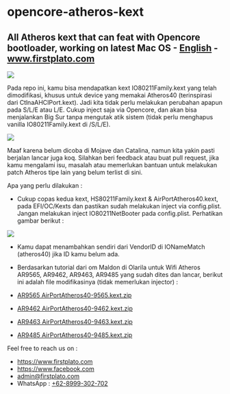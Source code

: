 # opencore-atheros-kext

## All Atheros kext that can feat with Opencore bootloader, working on latest Mac OS - [English](https://github.com/daniasefine/opencore-atheros-kext/blob/main/README_en.md) - www.firstplato.com

![](https://raw.githubusercontent.com/daniasefine/opencore-atheros-kext/main/img/2.png)

Pada repo ini, kamu bisa mendapatkan kext IO80211Family.kext yang telah dimodifikasi, khusus untuk device yang memakai Atheros40 (terinspirasi dari CtlnaAHCIPort.kext). Jadi kita tidak perlu melakukan perubahan apapun pada S/L/E atau L/E. Cukup inject saja via Opencore, dan akan bisa menjalankan Big Sur tanpa mengutak atik sistem (tidak perlu menghapus vanilla IO80211Family.kext di /S/L/E).

![](https://raw.githubusercontent.com/daniasefine/opencore-atheros-kext/main/img/0.png)

Maaf karena belum dicoba di Mojave dan Catalina, namun kita yakin pasti berjalan lancar juga koq. Silahkan beri feedback atau buat pull request, jika kamu mengalami isu, masalah atau memerlukan bantuan untuk melakukan patch Atheros tipe lain yang belum terlist di sini.

Apa yang perlu dilakukan :
- Cukup copas kedua kext, HS80211Family.kext & AirPortAtheros40.kext, pada EFI/OC/Kexts dan pastikan sudah melakukan inject via config.plist. Jangan melakukan inject IO80211NetBooter pada config.plist. Perhatikan gambar berikut : 

![](https://raw.githubusercontent.com/daniasefine/opencore-atheros-kext/main/img/1.png)

- Kamu dapat menambahkan sendiri dari VendorID di IONameMatch (atheros40) jika ID kamu belum ada.
- Berdasarkan tutorial dari om Maldon di Olarila untuk Wifi Atheros AR9565, AR9462, AR9463, AR9485 yang sudah dites dan lancar, berikut ini adalah file modifikasinya (tidak memerlukan injector) :

- [AR9565 AirPortAtheros40-9565.kext.zip](https://github.com/ipang-dwi/opencore-atheros-kext/raw/main/kext/AirPortAtheros40-9565.kext.zip)
- [AR9462 AirPortAtheros40-9462.kext.zip](https://github.com/ipang-dwi/opencore-atheros-kext/raw/main/kext/AirPortAtheros40-9462.kext.zip)
- [AR9463 AirPortAtheros40-9463.kext.zip](https://github.com/ipang-dwi/opencore-atheros-kext/raw/main/kext/AirPortAtheros40-9463.kext.zip)
- [AR9485 AirPortAtheros40-9485.kext.zip](https://github.com/ipang-dwi/opencore-atheros-kext/raw/main/kext/AirPortAtheros40-9485.kext.zip)

Feel free to reach us on :
- https://www.firstplato.com
- https://www.facebook.com
- admin@firstplato.com
- WhatsApp : [+62-8999-302-702](https://wa.me/628999302702)
